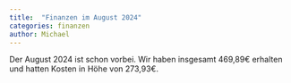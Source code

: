 ```yaml
---
title:  "Finanzen im August 2024"
categories: finanzen
author: Michael
---
```

Der August 2024 ist schon vorbei. Wir haben insgesamt 469,89€ erhalten und hatten Kosten in Höhe von 273,93€.
